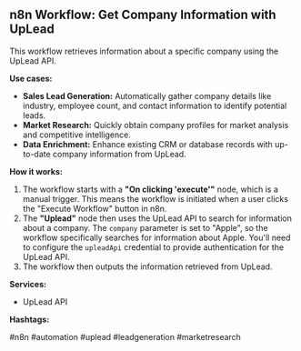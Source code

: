 ## n8n Workflow: Get Company Information with UpLead

This workflow retrieves information about a specific company using the UpLead API.

**Use cases:**

*   **Sales Lead Generation:** Automatically gather company details like industry, employee count, and contact information to identify potential leads.
*   **Market Research:** Quickly obtain company profiles for market analysis and competitive intelligence.
*   **Data Enrichment:** Enhance existing CRM or database records with up-to-date company information from UpLead.

**How it works:**

1.  The workflow starts with a **"On clicking 'execute'"** node, which is a manual trigger. This means the workflow is initiated when a user clicks the "Execute Workflow" button in n8n.
2.  The **"Uplead"** node then uses the UpLead API to search for information about a company.  The `company` parameter is set to "Apple", so the workflow specifically searches for information about Apple.  You'll need to configure the `upleadApi` credential to provide authentication for the UpLead API.
3.  The workflow then outputs the information retrieved from UpLead.

**Services:**

*   UpLead API

**Hashtags:**

#n8n #automation #uplead #leadgeneration #marketresearch
